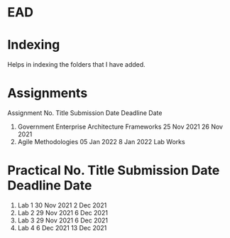 # EAD
# Indexing
Helps in indexing the folders that I have added.

# Assignments
Assignment No.	Title	Submission Date	Deadline Date
1.	Government Enterprise Architecture Frameworks	25 Nov 2021	26 Nov 2021
2.	Agile Methodologies	05 Jan 2022	8 Jan 2022
Lab Works

# Practical No.	Title	Submission Date	Deadline Date
1.	Lab 1	30 Nov 2021	2 Dec 2021
2.	Lab 2	29 Nov 2021	6 Dec 2021
3.	Lab 3	29 Nov 2021	6 Dec 2021
4.	Lab 4	6 Dec 2021	13 Dec 2021